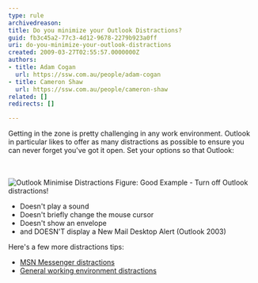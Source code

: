 ```yaml
---
type: rule
archivedreason: 
title: Do you minimize your Outlook Distractions?
guid: fb3c45a2-77c3-4d12-9678-2279b923a0ff
uri: do-you-minimize-your-outlook-distractions
created: 2009-03-27T02:55:57.0000000Z
authors:
- title: Adam Cogan
  url: https://ssw.com.au/people/adam-cogan
- title: Cameron Shaw
  url: https://ssw.com.au/people/cameron-shaw
related: []
redirects: []

---
```



Getting in the zone is pretty challenging in any work environment. Outlook in particular likes to offer as many distractions as possible to ensure you can never forget you've got it open. Set your options so that Outlook&#58;

<br><excerpt class='endintro'></excerpt><br>
  <img src="/Communication/RulesToBetterEmail/PublishingImages/OutlookMinimiseDistractions.gif" alt="Outlook Minimise Distractions" class="ms-rteCustom-ImageArea" /> <span class="ms-rteCustom-FigureGood">Figure&#58;&#160;Good Example - Turn off Outlook distractions!</span>
<ul>
    <li>Doesn't play a sound </li>
    <li>Doesn't briefly change the mouse cursor </li>
    <li>Doesn't show an envelope </li>
    <li>and DOESN'T display a New Mail Desktop Alert (Outlook 2003) </li>
</ul>
<p>Here's a few more distractions tips&#58;</p>
<ul>
    <li><a href="http&#58;//www.ssw.com.au/ssw/Standards/Rules/RulestoBetterInstantMessenger.aspx#MinimiseMSNMessengerDistractions">MSN Messenger distractions</a> </li>
    <li><a href="/Standards/Management/RulesToSuccessfulProjects/Pages/DealWithDistractions.aspx">General working environment distractions</a> </li>
</ul>



